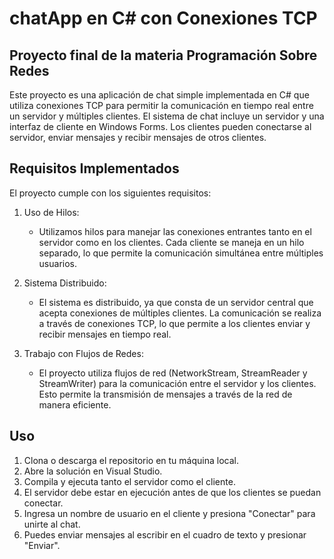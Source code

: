 # chatApp en C# con Conexiones TCP

## Proyecto final de la materia Programación Sobre Redes

Este proyecto es una aplicación de chat simple implementada en C# que utiliza conexiones TCP para permitir la comunicación en tiempo real entre un servidor y múltiples clientes. El sistema de chat incluye un servidor y una interfaz de cliente en Windows Forms. Los clientes pueden conectarse al servidor, enviar mensajes y recibir mensajes de otros clientes.

## Requisitos Implementados

El proyecto cumple con los siguientes requisitos:

1. Uso de Hilos:
   - Utilizamos hilos para manejar las conexiones entrantes tanto en el servidor como en los clientes. Cada cliente se maneja en un hilo separado, lo que permite la comunicación simultánea entre múltiples usuarios.

2. Sistema Distribuido:
   - El sistema es distribuido, ya que consta de un servidor central que acepta conexiones de múltiples clientes. La comunicación se realiza a través de conexiones TCP, lo que permite a los clientes enviar y recibir mensajes en tiempo real.

3. Trabajo con Flujos de Redes:
   - El proyecto utiliza flujos de red (NetworkStream, StreamReader y StreamWriter) para la comunicación entre el servidor y los clientes. Esto permite la transmisión de mensajes a través de la red de manera eficiente.

## Uso

1. Clona o descarga el repositorio en tu máquina local.
2. Abre la solución en Visual Studio.
3. Compila y ejecuta tanto el servidor como el cliente.
4. El servidor debe estar en ejecución antes de que los clientes se puedan conectar.
5. Ingresa un nombre de usuario en el cliente y presiona "Conectar" para unirte al chat.
6. Puedes enviar mensajes al escribir en el cuadro de texto y presionar "Enviar".
